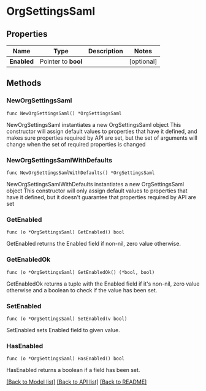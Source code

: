 # OrgSettingsSaml

## Properties

Name | Type | Description | Notes
------------ | ------------- | ------------- | -------------
**Enabled** | Pointer to **bool** |  | [optional] 

## Methods

### NewOrgSettingsSaml

`func NewOrgSettingsSaml() *OrgSettingsSaml`

NewOrgSettingsSaml instantiates a new OrgSettingsSaml object
This constructor will assign default values to properties that have it defined,
and makes sure properties required by API are set, but the set of arguments
will change when the set of required properties is changed

### NewOrgSettingsSamlWithDefaults

`func NewOrgSettingsSamlWithDefaults() *OrgSettingsSaml`

NewOrgSettingsSamlWithDefaults instantiates a new OrgSettingsSaml object
This constructor will only assign default values to properties that have it defined,
but it doesn't guarantee that properties required by API are set

### GetEnabled

`func (o *OrgSettingsSaml) GetEnabled() bool`

GetEnabled returns the Enabled field if non-nil, zero value otherwise.

### GetEnabledOk

`func (o *OrgSettingsSaml) GetEnabledOk() (*bool, bool)`

GetEnabledOk returns a tuple with the Enabled field if it's non-nil, zero value otherwise
and a boolean to check if the value has been set.

### SetEnabled

`func (o *OrgSettingsSaml) SetEnabled(v bool)`

SetEnabled sets Enabled field to given value.

### HasEnabled

`func (o *OrgSettingsSaml) HasEnabled() bool`

HasEnabled returns a boolean if a field has been set.


[[Back to Model list]](../README.md#documentation-for-models) [[Back to API list]](../README.md#documentation-for-api-endpoints) [[Back to README]](../README.md)



